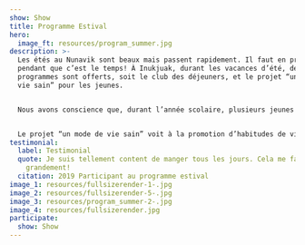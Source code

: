 ```yaml
---
show: Show
title: Programme Estival
hero:
  image_ft: resources/program_summer.jpg
description: >-
  Les étés au Nunavik sont beaux mais passent rapidement. Il faut en profiter
  pendant que c’est le temps! À Inukjuak, durant les vacances d’été, deux
  programmes sont offerts, soit le club des déjeuners, et le projet “un mode de
  vie sain” pour les jeunes.


  Nous avons conscience que, durant l’année scolaire, plusieurs jeunes déjeunent à l’école, ce qui crée un besoin de soutien alimentaire propre à la période estivale pour les familles. Accessible de 9h à 11h, le club offre un déjeuner chaud aux membres de la communauté qui en ont besoin. Venez commencer votre journée en partageant thé, café et un repas avec nous!


  Le projet “un mode de vie sain” voit à la promotion d’habitudes de vie saines pour les jeunes d’Inukjuak. Nous offrons des activités sur une base régulière et des collations tout au long de l’été. Les activités incluent le sport, la cuisine, le jardinage et plusieurs sorties sur le territoire. Si ce projet vous intéresse, allez suivre notre page Facebook et soyez à l'affût des dates et des détails concernant les activités à venir.
testimonial:
  label: Testimonial
  quote: Je suis tellement content de manger tous les jours. Cela me fait sourire
    grandement!
  citation: 2019 Participant au programme estival
image_1: resources/fullsizerender-1-.jpg
image_2: resources/fullsizerender-5-.jpg
image_3: resources/program_summer-2-.jpg
image_4: resources/fullsizerender.jpg
participate:
  show: Show
---
```

